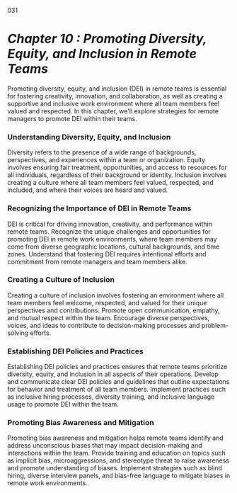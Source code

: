 031


# ***Chapter 10  : Promoting Diversity, Equity, and Inclusion in Remote Teams***


Promoting diversity, equity, and inclusion (DEI) in remote teams is essential for fostering creativity, innovation, and collaboration, as well as creating a supportive and inclusive work environment where all team members feel valued and respected. In this chapter, we'll explore strategies for remote managers to promote DEI within their teams.

### **Understanding Diversity, Equity, and Inclusion**

Diversity refers to the presence of a wide range of backgrounds, perspectives, and experiences within a team or organization. Equity involves ensuring fair treatment, opportunities, and access to resources for all individuals, regardless of their background or identity. Inclusion involves creating a culture where all team members feel valued, respected, and included, and where their voices are heard and valued.

### **Recognizing the Importance of DEI in Remote Teams**

DEI is critical for driving innovation, creativity, and performance within remote teams. Recognize the unique challenges and opportunities for promoting DEI in remote work environments, where team members may come from diverse geographic locations, cultural backgrounds, and time zones. Understand that fostering DEI requires intentional efforts and commitment from remote managers and team members alike.

### **Creating a Culture of Inclusion**

Creating a culture of inclusion involves fostering an environment where all team members feel welcome, respected, and valued for their unique perspectives and contributions. Promote open communication, empathy, and mutual respect within the team. Encourage diverse perspectives, voices, and ideas to contribute to decision-making processes and problem-solving efforts.

### **Establishing DEI Policies and Practices**

Establishing DEI policies and practices ensures that remote teams prioritize diversity, equity, and inclusion in all aspects of their operations. Develop and communicate clear DEI policies and guidelines that outline expectations for behavior and treatment of all team members. Implement practices such as inclusive hiring processes, diversity training, and inclusive language usage to promote DEI within the team.

### **Promoting Bias Awareness and Mitigation**

Promoting bias awareness and mitigation helps remote teams identify and address unconscious biases that may impact decision-making and interactions within the team. Provide training and education on topics such as implicit bias, microaggressions, and stereotype threat to raise awareness and promote understanding of biases. Implement strategies such as blind hiring, diverse interview panels, and bias-free language to mitigate biases in remote work environments.



